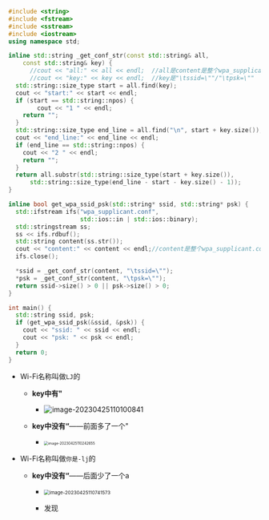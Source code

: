 ~~~C++
#include <string>
#include <fstream>
#include <sstream>
#include <iostream>
using namespace std;

inline std::string _get_conf_str(const std::string& all,
    const std::string& key) {
      //cout << "all:" << all << endl;  //all是content是整个wpa_supplicant.conf文件的内容
      //cout << "key:" << key << endl;  //key是"\tssid=\""/"\tpsk=\""
  std::string::size_type start = all.find(key);
  cout << "start:" << start << endl;
  if (start == std::string::npos) {
    	cout << "1 " << endl;
    return "";
  }
  std::string::size_type end_line = all.find("\n", start + key.size());
  cout << "end_line:" << end_line << endl;
  if (end_line == std::string::npos) {
    cout << "2 " << endl;
    return "";
  }
  return all.substr(std::string::size_type(start + key.size()),
      std::string::size_type(end_line - start - key.size() - 1));
}

inline bool get_wpa_ssid_psk(std::string* ssid, std::string* psk) {
  std::ifstream ifs("wpa_supplicant.conf",
                    std::ios::in | std::ios::binary);
  std::stringstream ss;
  ss << ifs.rdbuf();
  std::string content(ss.str());
  cout << "content:" << content << endl;//content是整个wpa_supplicant.conf文件的内容
  ifs.close();

  *ssid = _get_conf_str(content, "\tssid=\"");
  *psk = _get_conf_str(content, "\tpsk=\"");
  return ssid->size() > 0 || psk->size() > 0;
}

int main() {
  std::string ssid, psk;
  if (get_wpa_ssid_psk(&ssid, &psk)) {
	cout << "ssid: " << ssid << endl;
	cout << "psk: " << psk << endl;
  }
  return 0;
}
~~~



* Wi-Fi名称叫做`LJ`的

  * **key中有"**
    * ![image-20230425110100841](https://cvp.oss-cn-shanghai.aliyuncs.com/picgo/202304251101906.png)

  * **key中没有“**——前面多了一个"
    * <img src="https://cvp.oss-cn-shanghai.aliyuncs.com/picgo/202304251102706.png" alt="image-20230425110242655" style="zoom:50%;" />





* Wi-Fi名称叫做`你是-lj`的

  * **key中没有“**——后面少了一个a

    * <img src="https://cvp.oss-cn-shanghai.aliyuncs.com/picgo/202304251107660.png" alt="image-20230425110741573" style="zoom: 67%;" />

    * 发现



